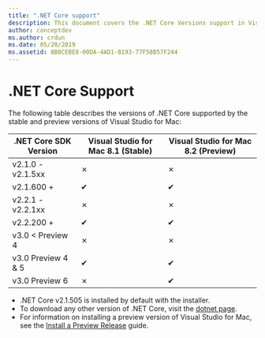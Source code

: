 ```yaml
---
title: ".NET Core support"
description: This document covers the .NET Core Versions support in Visual Studio for Mac
author: conceptdev
ms.author: crdun
ms.date: 05/20/2019
ms.assetid: 8B8CEBE8-00DA-4AD1-8193-77F58B57F244
---
```


# .NET Core Support

The following table describes the versions of .NET Core supported by the stable and preview versions of Visual Studio for Mac:

.NET Core SDK Version  |Visual Studio for Mac 8.1 (Stable)  |Visual Studio for Mac 8.2 (Preview)  |
|---------|---------|---------|
|v2.1.0 - v2.1.5xx    |✗|✗|
|v2.1.600 +     |✔︎|✔︎|
|v2.2.1 - v2.2.1xx|✗|✗|
|v2.2.200 + |✔︎| ✔︎ |
|v3.0 < Preview 4 |✗|✗|
|v3.0 Preview 4 & 5 |✔︎|✔︎ |
|v3.0 Preview 6 |✗|✔︎ |

* .NET Core v2.1.505 is installed by default with the installer.
* To download any other version of .NET Core, visit the [dotnet page](https://dotnet.microsoft.com/download/dotnet-core).
* For information on installing a preview version of Visual Studio for Mac, see the [Install a Preview Release](https://docs.microsoft.com/visualstudio/mac/install-preview) guide.
